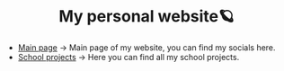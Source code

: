 <div align="center">
<h1>My personal website🪐</h1>
</div>

- [Main page](https://themortycz.xyz/) -> Main page of my website, you can find my socials here.
- [School projects](https://themortycz.xyz/prg) -> Here you can find all my school projects.